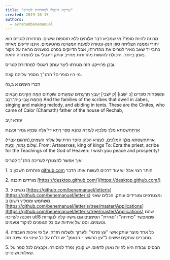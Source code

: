 ```yaml
---
title: "עריכה דיגטלי למהדורת לטריס"
created: 2019-10-15
authors: 
  - avrahambenemanuel
---
```


מה זה להיות סופר? מי שמביא דבר אלוהים ללא תוספות אישים. מהדורת לטריס הוא יחודי וממנה הצליחה סוזן הנק-ונטורה לפענח המנגינה מהטעמים. איננו יודעים מאיזה כתבי יד שאב מאיר לטריס את מהדורתו, אבל הדיוקים בפרט בטעמים מראה על מקור נאמן ביותר. היכולת להשוות מהדורות מחייב עותק דיגטלי גם להמדורה הזאת.

ובכן פרוייקט הזה מטרתו ליצר עותק דיגטלי למהדורת לטריס.

מי היו סופרים? התנ"ך מספר עליהם קצת.

דברי הימים א ב,נה

וּמִשְׁפְּחֹות סֹפְרִים \[כ יֹשְׁבוּ\] \[ק יֹשְׁבֵי\] יַעְבֵּץ תִּרְעָתִים שִׁמְעָתִים שׂוּכָתִים הֵמָּה הַקִּינִים הַבָּאִים מֵחַמַּת אֲבִי בֵית־רֵכָב׃ And the families of the scribes that dwell in Jabes, singing and making melody, and abiding in tents. These are the Cinites, who came of Calor (Chamath) father of the house of Rechab,

עזרא ז,יב

אַרְתַּחְשַׁסְתְּא מֶלֶךְ מַלְכַיָּא לְעֶזְרָא כָהֲנָא סָפַר דָּתָא דִּי־אֱלָהּ שְׁמַיָּא גְּמִיר וּכְעֶנֶת׃

(תרגום עברי)אַרְתַּחְשַׁסְתְּא מֶלֶךְ הַמְּלָכִים, לְעֶזְרָא הַכֹּהֵן סוֹפֵר הַדָּת שֶׁל אֱלֹהֵי הַשָּׁמַיִם, שָׁלוֹם גָּמוּר, וְכָעֵת. From: Artaxerxes, king of kings To: Ezra the priest, scribe for the Teachings of the God of Heaven: I wish you peace and prosperity!

איך אפשר להצטרף לעריכה התנ"ך לטריס

1\. פותחים חשבון ב [github.com](http://github.com) היתר רצוי אבל יש עוד דרכים לעשות אותו הדבר

2\. מורדים תוכנה [https://desktop.github.com/](https://desktop.github.com/)

3\. נגשים ל [https://github.com/benemanuel/letteris](https://github.com/benemanuel/letteris) ומצטרפים ומורידים עותק. הכלים שאני משתמש וממליץ רשום ב [https://github.com/benemanuel/letteris/tree/master/Applications](https://github.com/benemanuel/letteris/tree/master/Applications) שהם תוכנה לעריכה utf8 שמאפשר "פתיחה" ו"סגירת" הסימנים וגם גישה קלה לנקודות וטעמים. וסט של איתיות עם כל הגופנים לניקוד וטעמים.

4\. כל אחד מיצר עותק אישי "עץ פרטי" ולערוך ולשלוח חזרה. על פי איכות העבודה מחברים עותקים אישים ל"עץ הראשי - הנאמן" יש דו"ח על כל שינוי ומי שינה מה.

5\. הבסיס עבודה היא להיות נאמן לדפוס. יש קובץ נפרד למסורה. וקבצים לכל ספר על שאלות ושינויים.
